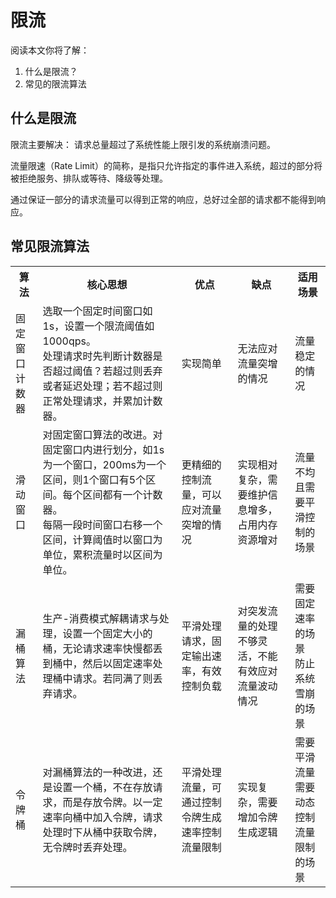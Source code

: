 # 限流


阅读本文你将了解：

1. 什么是限流？
2. 常见的限流算法


## 什么是限流

限流主要解决： 请求总量超过了系统性能上限引发的系统崩溃问题。

流量限速（Rate Limit）的简称，是指只允许指定的事件进入系统，超过的部分将被拒绝服务、排队或等待、降级等处理。

通过保证一部分的请求流量可以得到正常的响应，总好过全部的请求都不能得到响应。



## 常见限流算法

<table>

<tr>
    <th> 算法 </th>
    <th> 核心思想 </th>
    <th> 优点 </th>
    <th> 缺点 </th>
    <th> 适用场景 </th>
</tr>

<tr>
    <td> 固定窗口计数器 </td>
    <td> 选取一个固定时间窗口如1s，设置一个限流阈值如1000qps。<br/>处理请求时先判断计数器是否超过阈值？若超过则丢弃或者延迟处理；若不超过则正常处理请求，并累加计数器。</td>
    <td> 实现简单 </td>
    <td> 无法应对流量突增的情况 </td>
    <td> 流量稳定的情况 </td>
</tr>

<tr>
    <td> 滑动窗口 </td>
    <td> 对固定窗口算法的改进。对固定窗口内进行划分，如1s为一个窗口，200ms为一个区间，则1个窗口有5个区间。每个区间都有一个计数器。<br/>每隔一段时间窗口右移一个区间，计算阈值时以窗口为单位，累积流量时以区间为单位。</td>
    <td> 更精细的控制流量，可以应对流量突增的情况 </td>
    <td> 实现相对复杂，需要维护信息增多，占用内存资源增对 </td>
    <td> 流量不均且需要平滑控制的场景 </td>
</tr>
<tr>
    <td> 漏桶算法 </td>
    <td> 生产-消费模式解耦请求与处理，设置一个固定大小的桶，无论请求速率快慢都丢到桶中，然后以固定速率处理桶中请求。若同满了则丢弃请求。 </td>
    <td> 平滑处理请求，固定输出速率，有效控制负载 </td>
    <td> 对突发流量的处理不够灵活，不能有效应对流量波动情况 </td>
    <td> 需要固定速率的场景<br/>防止系统雪崩的场景</td>
</tr>
<tr>
    <td> 令牌桶 </td>
    <td> 对漏桶算法的一种改进，还是设置一个桶，不在存放请求，而是存放令牌。以一定速率向桶中加入令牌，请求处理时下从桶中获取令牌，无令牌时丢弃处理。</td>
    <td> 平滑处理流量，可通过控制令牌生成速率控制流量限制 </td>
    <td> 实现复杂，需要增加令牌生成逻辑 </td>
    <td> 需要平滑流量<br/>需要动态控制流量限制的场景</td>
</tr>


</table>









